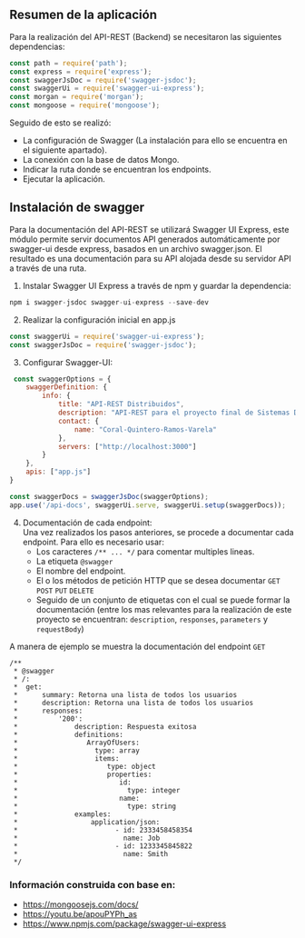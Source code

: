 ## Resumen de la aplicación

Para la realización del API-REST (Backend) se necesitaron las siguientes dependencias:  
```javascript
const path = require('path');
const express = require('express');
const swaggerJsDoc = require('swagger-jsdoc');
const swaggerUi = require('swagger-ui-express');
const morgan = require('morgan');
const mongoose = require('mongoose');
```
Seguido de esto se realizó: 
   * La configuración de Swagger (La instalación para ello se encuentra en el siguiente apartado).  
   * La conexión con la base de datos Mongo.  
   * Indicar la ruta donde se encuentran los endpoints.  
   * Ejecutar la aplicación.  
   
## Instalación de swagger

Para la documentación del API-REST se utilizará Swagger UI Express, este módulo permite servir documentos API generados automáticamente por swagger-ui desde express, basados ​​en un archivo swagger.json. El resultado es una documentación para su API alojada desde su servidor API a través de una ruta.

1. Instalar Swagger UI Express a través de npm y guardar la dependencia: </br>

```javascript
npm i swagger-jsdoc swagger-ui-express --save-dev
```
2. Realizar la configuración inicial en app.js

```javascript
const swaggerUi = require('swagger-ui-express');
const swaggerJsDoc = require('swagger-jsdoc');
```
3. Configurar Swagger-UI:
```javascript
 const swaggerOptions = {
    swaggerDefinition: {
        info: {
            title: "API-REST Distribuidos",
            description: "API-REST para el proyecto final de Sistemas Distribuidos",
            contact: {
                name: "Coral-Quintero-Ramos-Varela"
            },
            servers: ["http://localhost:3000"]
        }
    },
    apis: ["app.js"]
}
```

```javascript
const swaggerDocs = swaggerJsDoc(swaggerOptions);
app.use('/api-docs', swaggerUi.serve, swaggerUi.setup(swaggerDocs));
```

4. Documentación de cada endpoint:  
Una vez realizados los pasos anteriores, se procede a documentar cada endpoint. Para ello es necesario usar:  
   * Los caracteres `/** ... */` para comentar multiples lineas.  
   * La etiqueta `@swagger`  
   * El nombre del endpoint.  
   * El o los métodos de petición HTTP que se desea documentar `GET` `POST` `PUT` `DELETE`  
   * Seguido de un conjunto de etiquetas con el cual se puede formar la documentación (entre los mas relevantes para la realización de este proyecto se encuentran: `description`, `responses`, `parameters` y `requestBody`)  

A manera de ejemplo se muestra la documentación del endpoint `GET`  
```
/**
 * @swagger
 * /:
 *  get:
 *      summary: Retorna una lista de todos los usuarios
 *      description: Retorna una lista de todos los usuarios
 *      responses:
 *          '200':
 *              description: Respuesta exitosa
 *              definitions:
 *                 ArrayOfUsers:
 *                   type: array
 *                   items:
 *                      type: object
 *                      properties:
 *                         id:
 *                           type: integer
 *                         name:
 *                           type: string
 *              examples:
 *                  application/json:
 *                        - id: 2333458458354
 *                          name: Job
 *                        - id: 1233345845822
 *                          name: Smith
 */
```

### Información construida con base en:
- https://mongoosejs.com/docs/
- https://youtu.be/apouPYPh_as
- https://www.npmjs.com/package/swagger-ui-express
